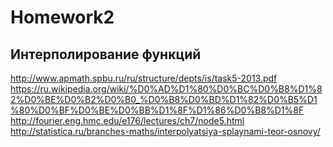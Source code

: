 # Homework2
## Интерполирование функций
http://www.apmath.spbu.ru/ru/structure/depts/is/task5-2013.pdf
https://ru.wikipedia.org/wiki/%D0%AD%D1%80%D0%BC%D0%B8%D1%82%D0%BE%D0%B2%D0%B0_%D0%B8%D0%BD%D1%82%D0%B5%D1%80%D0%BF%D0%BE%D0%BB%D1%8F%D1%86%D0%B8%D1%8F
http://fourier.eng.hmc.edu/e176/lectures/ch7/node5.html
http://statistica.ru/branches-maths/interpolyatsiya-splaynami-teor-osnovy/
